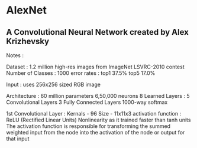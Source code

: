 # AlexNet 
## A Convolutional Neural Network created by Alex Krizhevsky

Notes :
 
  Dataset : 1.2 million high-res images from ImageNet LSVRC-2010 contest
  Number of Classes : 1000
  error rates : top1 37.5%
                top5 17.0%


Input :
  uses 256x256 sized RGB image

Architecture :
  60 million parameters
  6,50,000 neurons
  8 Learned Layers : 
   5 Convolutional Layers
   3 Fully Connected Layers
  1000-way softmax
 
 1st Convolutional Layer :
  Kernals - 96 
  Size - 11x11x3
  activation function : ReLU (Rectified Linear Units) Nonlinearity as it trained faster than tanh units
    The activation function is responsible for transforming the summed weighted input from the node into the 
     activation of the node or output for that input
  
